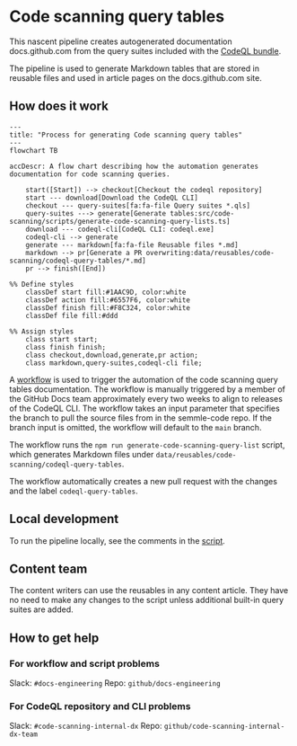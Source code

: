 # Code scanning query tables

This nascent pipeline creates autogenerated documentation docs.github.com from the query suites included with the [CodeQL bundle](https://github.com/github/codeql-action/releases).

The pipeline is used to generate Markdown tables that are stored in reusable files and used in article pages on the docs.github.com site.

## How does it work

```mermaid
---
title: "Process for generating Code scanning query tables"
---
flowchart TB

accDescr: A flow chart describing how the automation generates documentation for code scanning queries.

    start([Start]) --> checkout[Checkout the codeql repository]
    start --- download[Download the CodeQL CLI]
    checkout --- query-suites[fa:fa-file Query suites *.qls] 
    query-suites ---> generate[Generate tables:src/code-scanning/scripts/generate-code-scanning-query-lists.ts]
    download --- codeql-cli[CodeQL CLI: codeql.exe]
    codeql-cli --> generate
    generate --- markdown[fa:fa-file Reusable files *.md]
    markdown --> pr[Generate a PR overwriting:data/reusables/code-scanning/codeql-query-tables/*.md]
    pr --> finish([End])

%% Define styles
    classDef start fill:#1AAC9D, color:white
    classDef action fill:#6557F6, color:white
    classDef finish fill:#F8C324, color:white
    classDef file fill:#ddd

%% Assign styles
    class start start;
    class finish finish;
    class checkout,download,generate,pr action;
    class markdown,query-suites,codeql-cli file;
```

A [workflow](.github/workflows/generate-code-scanning-query-lists.yml) is used to trigger the automation of the code scanning query tables documentation. The workflow is manually triggered by a member of the GitHub Docs team approximately every two weeks to align to releases of the CodeQL CLI. The workflow takes an input parameter that specifies the branch to pull the source files from in the semmle-code repo. If the branch input is omitted, the workflow will default to the `main` branch.

The workflow runs the `npm run generate-code-scanning-query-list` script, which generates Markdown files under `data/reusables/code-scanning/codeql-query-tables`.

The workflow automatically creates a new pull request with the changes and the label `codeql-query-tables`.

## Local development

To run the pipeline locally, see the comments in the [script](scripts/generate-code-scanning-query-list.ts).

## Content team

The content writers can use the reusables in any content article. They have no need to make any changes to the script unless additional built-in query suites are added.

## How to get help

### For workflow and script problems

Slack: `#docs-engineering`
Repo: `github/docs-engineering`

### For CodeQL repository and CLI problems

Slack: `#code-scanning-internal-dx`
Repo: `github/code-scanning-internal-dx-team`
